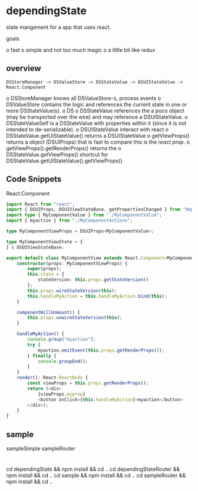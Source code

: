 # dependingState

state mangement for a app that uses react.

goals

o fast
o simple and not too much magic
o a little bit like redux


## overview
```
DSStoreManager -> DSValueStore -> DSStateValue -> DSUIStateValue -> React.Component
```
o DSStoreManager knows all DSValueStore-s, process events
o DSValueStore contains the logic and references the current state in one or more DSStateValue(s).
    o DS
o DSStateValue references the a poco object (may be transported over the wire) and may reference a DSUIStateValue.
    o DSStateValueSelf is a DSStateValue with properties within it (since it is not intended to de-serializable).
o DSUIStateValue interact with react
    o DSStateValue.getUIStateValue() returns a DSUIStateValue
    o getViewProps() returns a object (DSUIProps) that is fast to compare this is the *react prop*.
    o getViewProps().getRenderProps() returns the 
    o DSStateValue.getViewProps() shortcut for DSStateValue.getUIStateValue().getViewProps()

## Code Snippets
React.Component
```typescript
import React from "react";
import { DSUIProps, DSUIViewStateBase, getPropertiesChanged } from "dependingState";
import type { MyComponentValue } from "./MyComponentValue";
import { myaction } from "./MyComponentActions";

type MyComponentViewProps = DSUIProps<MyComponentValue>;

type MyComponentViewState = {
} & DSUIViewStateBase;

export default class MyComponentView extends React.Component<MyComponentViewProps, MyComponentViewState>{
    constructor(props: MyComponentViewProps) {
        super(props);
        this.state = {
            stateVersion: this.props.getStateVersion()
        };
        this.props.wireStateVersion(this);
        this.handleMyAction = this.handleMyAction.bind(this);
    }

    componentWillUnmount() {
        this.props.unwireStateVersion(this);
    }

    handleMyAction() {
        console.group("myaction");
        try {
            myaction.emitEvent(this.props.getRenderProps());
        } finally {
            console.groupEnd();
        }
    }
    render(): React.ReactNode {
        const viewProps = this.props.getRenderProps();
        return (<div>
            {viewProps.myprop}
            <button onClick={this.handleMyAction}>myaction</button>
        </div>);
    }
}
```

## sample

sampleSimple
sampleRouter

# 

cd dependingState && npm install && cd ..
cd dependingStateRouter && npm install && cd ..
cd sample && npm install && cd ..
cd sampleRouter && npm install && cd ..